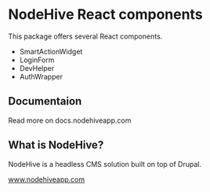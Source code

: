 # NodeHive React components

This package offers several React components.

- SmartActionWidget
- LoginForm
- DevHelper
- AuthWrapper

## Documentaion

Read more on docs.nodehiveapp.com

## What is NodeHive?

NodeHive is a headless CMS solution built on top of Drupal.

www.nodehiveapp.com
